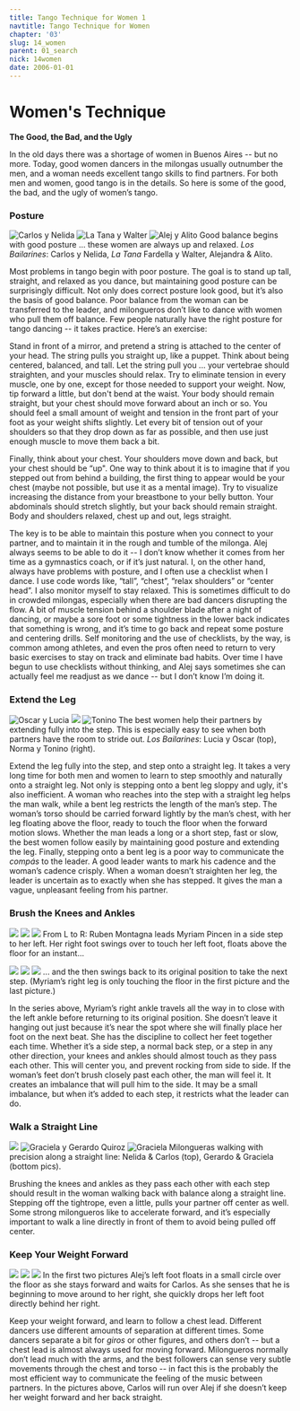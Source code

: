 ```yaml
---
title: Tango Technique for Women 1
navtitle: Tango Technique for Women
chapter: '03'
slug: 14_women
parent: 01_search
nick: 14women
date: 2006-01-01
---
```


# Women's Technique

**The Good, the Bad, and the Ugly**

In the old days there was a shortage of women in Buenos Aires -- but no more.
Today, good women dancers in the milongas usually outnumber the men, and a woman needs excellent tango skills to find partners.
For both men and women, good tango is in the details.
So here is some of the good, the bad, and the ugly of women’s tango.

### Posture

![Carlos y Nelida](/3_pics/14women/image001.jpg)
![La Tana y Walter](/3_pics/14women/image003.jpg)
![Alej y Alito](/3_pics/14women/image005.jpg)
Good balance begins with good posture ... these women are always up and relaxed.
_Los Bailarines_: Carlos y Nelida, _La Tana_ Fardella y Walter, Alejandra & Alito.

Most problems in tango begin with poor posture.
The goal is to stand up tall, straight, and relaxed as you dance, but maintaining good posture can be surprisingly difficult.
Not only does correct posture look good, but it’s also the basis of good balance.
Poor balance from the woman can be transferred to the leader, and milongueros don’t like to dance with women who pull them off balance.
Few people naturally have the right posture for tango dancing -- it takes practice.
Here’s an exercise:

Stand in front of a mirror, and pretend a string is attached to the center of your head. The string pulls you straight up, like a puppet. Think about being centered, balanced, and tall. Let the string pull you ... your vertebrae should straighten, and your muscles should relax. Try to eliminate tension in every muscle, one by one, except for those needed to support your weight. Now, tip forward a little, but don't bend at the waist. Your body should remain straight, but your chest should move forward about an inch or so. You should feel a small amount of weight and tension in the front part of your foot as your weight shifts slightly. Let every bit of tension out of your shoulders so that they drop down as far as possible, and then use just enough muscle to move them back a bit.

Finally, think about your chest.
Your shoulders move down and back, but your chest should be “up".
One way to think about it is to imagine that if you stepped out from behind a building, the first thing to appear would be your chest (maybe not possible, but use it as a mental image).
Try to visualize increasing the distance from your breastbone to your belly button.
Your abdominals should stretch slightly, but your back should remain straight.
Body and shoulders relaxed, chest up and out, legs straight.

The key is to be able to maintain this posture when you connect to your partner, and to maintain it in the rough and tumble of the milonga.
Alej always seems to be able to do it -- I don’t know whether it comes from her time as a gymnastics coach, or if it’s just natural.
I, on the other hand, always have problems with posture, and I often use a checklist when I dance.
I use code words like, “tall”, “chest”, “relax shoulders” or “center head”. I also monitor myself to stay relaxed.
This is sometimes difficult to do in crowded milongas, especially when there are bad dancers disrupting the flow.
A bit of muscle tension behind a shoulder blade after a night of dancing, or maybe a sore foot or some tightness in the lower back indicates that something is wrong, and it’s time to go back and repeat some posture and centering drills.
Self monitoring and the use of checklists, by the way, is common among athletes, and even the pros often need to return to very basic exercises to stay on track and eliminate bad habits.
Over time I have begun to use checklists without thinking, and Alej says sometimes she can actually feel me readjust as we dance -- but I don’t know I’m doing it.

### Extend the Leg

![Oscar y Lucia](/3_pics/14women/image011.jpg)
![](/3_pics/14women/image007.jpg)
![Tonino](/3_pics/14women/image009.jpg)
The best women help their partners by extending fully into the step.
This is especially easy to see when both partners have the room to stride out.
_Los Bailarines_: Lucia y Oscar (top), Norma y Tonino (right).


Extend the leg fully into the step, and step onto a straight leg.
It takes a very long time for both men and women to learn to step smoothly and naturally onto a straight leg.
Not only is stepping onto a bent leg sloppy and ugly, it's also inefficient.
A woman who reaches into the step with a straight leg helps the man walk, while a bent leg restricts the length of the man’s step.
The woman’s torso should be carried forward lightly by the man’s chest, with her leg floating above the floor, ready to touch the floor when the forward motion slows.
Whether the man leads a long or a short step, fast or slow, the best women follow easily by maintaining good posture and extending the leg.
Finally, stepping onto a bent leg is a poor way to communicate the _compás_ to the leader.
A good leader wants to mark his cadence and the woman’s cadence crisply.
When a woman doesn’t straighten her leg, the leader is uncertain as to exactly when she has stepped.
It gives the man a vague, unpleasant feeling from his partner.

### Brush the Knees and Ankles

![](/3_pics/14women/image013.jpg)
![](/3_pics/14women/image014.jpg)
![](/3_pics/14women/image015.jpg)
From L to R: Ruben Montagna leads Myriam Pincen in a side step to her left.
Her right foot swings over to touch her left foot, floats above the floor for an instant...

![](/3_pics/14women/image016.jpg)
![](/3_pics/14women/image017.jpg)
![](/3_pics/14women/image018.jpg)
... and the then swings back to its original position to take the next step.
(Myriam’s right leg is only touching the floor in the first picture and the last picture.)

In the series above, Myriam’s right ankle travels all the way in to close with the left ankle before returning to its original position.
She doesn’t leave it hanging out just because it’s near the spot where she will finally place her foot on the next beat.
She has the discipline to collect her feet together each time.
Whether it’s a side step, a normal back step, or a step in any other direction, your knees and ankles should almost touch as they pass each other.
This will center you, and prevent rocking from side to side.
If the woman’s feet don’t brush closely past each other, the man will feel it.
It creates an imbalance that will pull him to the side.
It may be a small imbalance, but when it’s added to each step, it restricts what the leader can do.

### Walk a Straight Line

![](/3_pics/14women/image020.jpg)
![Graciela y Gerardo Quiroz](/3_pics/14women/image022.jpg)
![Graciela](/3_pics/14women/image024.jpg)
Milongueras walking with precision along a straight line: Nelida & Carlos (top), Gerardo & Graciela (bottom pics).

Brushing the knees and ankles as they pass each other with each step should result in the woman walking back with balance along a straight line.
Stepping off the tightrope, even a little, pulls your partner off center as well.
Some strong milongueros like to accelerate forward, and it’s especially important to walk a line directly in front of them to avoid being pulled off center.

### Keep Your Weight Forward

![](/3_pics/14women/image026.jpg)
![](/3_pics/14women/image028.jpg)
![](/3_pics/14women/image030.jpg)
In the first two pictures Alej’s left foot floats in a small circle over the floor as she stays forward and waits for Carlos.
As she senses that he is beginning to move around to her right, she quickly drops her left foot directly behind her right.

Keep your weight forward, and learn to follow a chest lead.
Different dancers use different amounts of separation at different times.
Some dancers separate a bit for _giros_ or other figures, and others don’t -- but a chest lead is almost always used for moving forward.
Milongueros normally don’t lead much with the arms, and the best followers can sense very subtle movements through the chest and torso -- in fact this is the probably the most efficient way to communicate the feeling of the music between partners.
In the pictures above, Carlos will run over Alej if she doesn’t keep her weight forward and her back straight.
